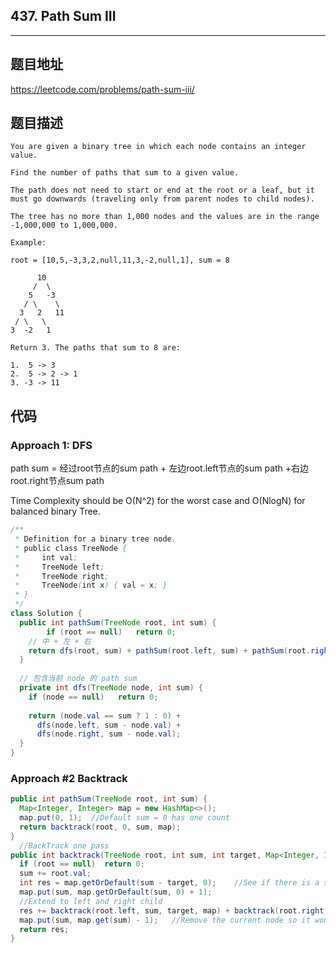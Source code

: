 ## 437. Path Sum III

----
## 题目地址

https://leetcode.com/problems/path-sum-iii/

## 题目描述
```
You are given a binary tree in which each node contains an integer value.

Find the number of paths that sum to a given value.

The path does not need to start or end at the root or a leaf, but it must go downwards (traveling only from parent nodes to child nodes).

The tree has no more than 1,000 nodes and the values are in the range -1,000,000 to 1,000,000.

Example:

root = [10,5,-3,3,2,null,11,3,-2,null,1], sum = 8

      10
     /  \
    5   -3
   / \    \
  3   2   11
 / \   \
3  -2   1

Return 3. The paths that sum to 8 are:

1.  5 -> 3
2.  5 -> 2 -> 1
3. -3 -> 11
```

## 代码

### Approach 1: DFS

path sum = 经过root节点的sum path + 左边root.left节点的sum path +右边root.right节点sum path

Time Complexity should be O(N^2) for the worst case and O(NlogN) for balanced binary Tree.

```java
/**
 * Definition for a binary tree node.
 * public class TreeNode {
 *     int val;
 *     TreeNode left;
 *     TreeNode right;
 *     TreeNode(int x) { val = x; }
 * }
 */
class Solution {
  public int pathSum(TreeNode root, int sum) {
		if (root == null)	return 0;
    // 中 + 左 + 右
    return dfs(root, sum) + pathSum(root.left, sum) + pathSum(root.right, sum);
  }
  
  // 包含当前 node 的 path sum
  private int dfs(TreeNode node, int sum) {
    if (node == null)	return 0;
    
    return (node.val == sum ? 1 : 0) + 
      dfs(node.left, sum - node.val) + 
      dfs(node.right, sum - node.val);
  }
}
```

### Approach #2 Backtrack

```java
public int pathSum(TreeNode root, int sum) {
  Map<Integer, Integer> map = new HashMap<>();
  map.put(0, 1);  //Default sum = 0 has one count
  return backtrack(root, 0, sum, map); 
}
  //BackTrack one pass
public int backtrack(TreeNode root, int sum, int target, Map<Integer, Integer> map){
  if (root == null)  return 0;
  sum += root.val;
  int res = map.getOrDefault(sum - target, 0);    //See if there is a subarray sum equals to target
  map.put(sum, map.getOrDefault(sum, 0) + 1);
  //Extend to left and right child
  res += backtrack(root.left, sum, target, map) + backtrack(root.right, sum, target, map);
  map.put(sum, map.get(sum) - 1);   //Remove the current node so it wont affect other path
  return res;
}
```











